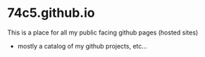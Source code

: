 # 74c5.github.io

This is a place for all my public facing github pages (hosted sites)
- mostly a catalog of my github projects, etc...
